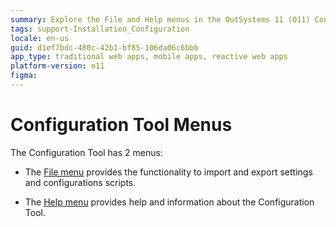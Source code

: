 ```yaml
---
summary: Explore the File and Help menus in the OutSystems 11 (O11) Configuration Tool for managing settings and accessing support information.
tags: support-Installation_Configuration
locale: en-us
guid: d1ef7bdc-480c-42b1-bf85-106da06c6bbb
app_type: traditional web apps, mobile apps, reactive web apps
platform-version: o11
figma:
---
```


# Configuration Tool Menus

The Configuration Tool has 2 menus:

* The [File menu](menu-file.md) provides the functionality to import and export settings and configurations scripts. 

* The [Help menu](menu-help.md) provides help and information about the Configuration Tool.
